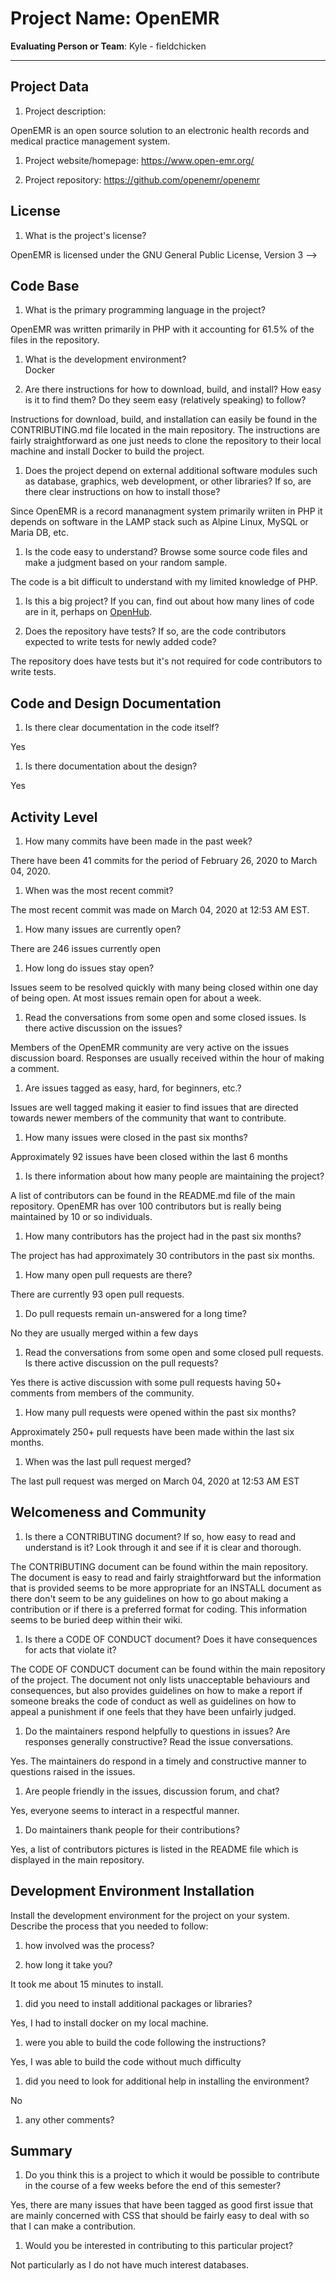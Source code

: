 # Project Name:  OpenEMR   



**Evaluating Person or Team**:
Kyle - fieldchicken

---

## Project Data

1. Project description: <br>

OpenEMR is an open source solution to an electronic health records and medical practice management system.

1. Project website/homepage: https://www.open-emr.org/

1. Project repository: https://github.com/openemr/openemr



## License

1. What is the project's license? <br>

OpenEMR is licensed under the GNU General Public License, Version 3
-->



## Code Base


1. What is the primary programming language in the project?

OpenEMR was written primarily in PHP with it accounting for 61.5% of the files in the repository.

1. What is the development environment? <br>
	Docker

1. Are there instructions for how to download, build, and install? How easy is it
to find them? Do they seem easy (relatively speaking) to follow? <br>

Instructions for download, build, and installation can easily be found in the CONTRIBUTING.md file located in the main repository. The instructions are fairly straightforward as one just needs to clone the repository to their local machine and install Docker to build the project.

1. Does the project depend on external additional software modules such as
database,  graphics, web development, or other libraries? If so, are there clear instructions on how to install those? <br>

Since OpenEMR is a record mananagment system primarily wriiten in PHP it depends on software in the LAMP stack such as Alpine Linux, MySQL or Maria DB, etc.

1. Is the code easy to understand? Browse some source code files and make
a judgment based on your random sample. <br>

The code is a bit difficult to understand with my limited knowledge of PHP.

1. Is this a big project? If you can, find out about how many lines of code
are in it, perhaps on [OpenHub](https://www.openhub.net/). <br>

1. Does the repository have tests? If so, are the code contributors expected to write tests for newly added code? <br>

The repository does have tests but it's not required for code contributors to write tests.


## Code and Design Documentation
1. Is there clear documentation in the code itself? <br>

Yes

1. Is there documentation about the design?  <br>

Yes

## Activity Level


1. How many commits have been made in the past week? <br>

There have been 41 commits for the period of February 26, 2020 to March 04, 2020.

1. When was the most recent commit? <br>

The most recent commit was made on March 04, 2020 at 12:53 AM EST.

1. How many issues are currently open? <br>

There are 246 issues currently open

1. How long do issues stay open? <br>

  Issues seem to be resolved quickly with many being closed within one day of being open. At most issues remain open for about a week.

1. Read the conversations from some open and some closed issues. Is there active discussion on the issues? <br>

Members of the OpenEMR community are very active on the issues discussion board. Responses are usually received within the hour of making a comment.



1. Are issues tagged as easy, hard, for beginners, etc.? <br>

Issues are well tagged making it easier to find issues that are directed towards newer members of the community that want to contribute.

1. How many issues were closed in the past six months? <br>

Approximately 92 issues have been closed within the last 6 months

1. Is there information about how many people are maintaining the project? <br>

A list of contributors can be found in the README.md file of the main repository. OpenEMR has over 100 contributors but is really being maintained by 10 or so individuals.

1. How many contributors has the project had in the past six months? <br>

The project has had approximately 30 contributors in the past six months.

1. How many open pull requests are there? <br>

There are currently 93 open pull requests.

1. Do pull requests remain un-answered for a long time? <br>

  No they are usually merged within a few days

1. Read the conversations from some open and some closed pull requests.  Is there active discussion on the pull requests? <br>

Yes there is active discussion with some pull requests having 50+ comments from members of the community.

1. How many pull requests were opened within the past six months? <br>

Approximately 250+ pull requests have been made within the last six months.

1. When was the last  pull request  merged? <br>

The last pull request was merged on March 04, 2020 at 12:53 AM EST

## Welcomeness and Community

1. Is there a CONTRIBUTING document? If so, how easy to read and understand is it?
Look through it and see if it is clear and thorough. <br>

The CONTRIBUTING document can be found within the main repository. The document is easy to read and fairly straightforward but the information that is provided seems to be more appropriate for an INSTALL document as there don't seem to be any guidelines on how to go about making a contribution or if there is a preferred format for coding. This information seems to be buried deep within their wiki.

1. Is there a CODE OF CONDUCT document? Does it have consequences for acts that
violate it? <br>

The CODE OF CONDUCT document can be found within the main repository of the project. The document not only lists unacceptable behaviours and consequences, but also provides guidelines on how to make a report if someone breaks the code of conduct as well as guidelines on how to appeal a punishment if one feels that they have been unfairly judged.

1. Do the maintainers respond helpfully to questions in issues?
Are responses generally constructive? Read the issue conversations. <br>

Yes. The maintainers do respond in a timely and constructive manner to questions raised in the issues.

1. Are people friendly in the issues, discussion forum, and chat? <br>

Yes, everyone seems to interact in a respectful manner.



1. Do maintainers thank people for their contributions? <br>

Yes, a list of contributors pictures is listed in the README file which is displayed in the main repository.


## Development Environment Installation

Install the development environment for the project on your system.
Describe the process that you needed to follow:

1. how involved was the process? <br>

1. how long it take you? <br>

It took me about 15 minutes to install.

1. did you need to install additional packages or libraries? <br>

Yes, I had to install docker on my local machine.

1. were you able to build the code following the instructions? <br>

Yes, I was able to build the code without much difficulty

1. did you need to look for additional help in installing the environment? <br>

No

1. any other comments? <br>




## Summary
1. Do you think  this is a project to which it would be possible to contribute
in the course of a few weeks before the end of this semester? <br>

  Yes, there are many issues that have been tagged as good first issue that are mainly concerned with CSS that should be fairly easy to deal with so that I can make a contribution.

1. Would you be interested in contributing to this particular project? <br>

  Not particularly as I do not have much interest databases.
